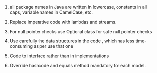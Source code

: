 1. all package names in Java are written in lowercase, 
constants in all caps, variable names in CamelCase, etc.

2. Replace imperative code with lambdas and streams.

3. For null pointer checks use Optional class for safe null pointer checks

4. Use carefully the data structures in the code , which has less time-consuming as per use that one

5. Code to interface rather than in implementations

6. Override hashcode and equals method mandatory for each model.

